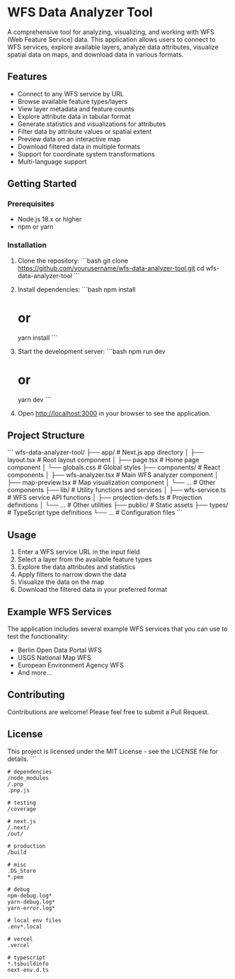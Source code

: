 # WFS Data Analyzer Tool

A comprehensive tool for analyzing, visualizing, and working with WFS (Web Feature Service) data. This application allows users to connect to WFS services, explore available layers, analyze data attributes, visualize spatial data on maps, and download data in various formats.

## Features

- Connect to any WFS service by URL
- Browse available feature types/layers
- View layer metadata and feature counts
- Explore attribute data in tabular format
- Generate statistics and visualizations for attributes
- Filter data by attribute values or spatial extent
- Preview data on an interactive map
- Download filtered data in multiple formats
- Support for coordinate system transformations
- Multi-language support

## Getting Started

### Prerequisites

- Node.js 18.x or higher
- npm or yarn

### Installation

1. Clone the repository:
   \`\`\`bash
   git clone https://github.com/yourusername/wfs-data-analyzer-tool.git
   cd wfs-data-analyzer-tool
   \`\`\`

2. Install dependencies:
   \`\`\`bash
   npm install
   # or
   yarn install
   \`\`\`

3. Start the development server:
   \`\`\`bash
   npm run dev
   # or
   yarn dev
   \`\`\`

4. Open [http://localhost:3000](http://localhost:3000) in your browser to see the application.

## Project Structure

\`\`\`
wfs-data-analyzer-tool/
├── app/                  # Next.js app directory
│   ├── layout.tsx        # Root layout component
│   ├── page.tsx          # Home page component
│   └── globals.css       # Global styles
├── components/           # React components
│   ├── wfs-analyzer.tsx  # Main WFS analyzer component
│   ├── map-preview.tsx   # Map visualization component
│   └── ...               # Other components
├── lib/                  # Utility functions and services
│   ├── wfs-service.ts    # WFS service API functions
│   ├── projection-defs.ts # Projection definitions
│   └── ...               # Other utilities
├── public/               # Static assets
├── types/                # TypeScript type definitions
└── ...                   # Configuration files
\`\`\`

## Usage

1. Enter a WFS service URL in the input field
2. Select a layer from the available feature types
3. Explore the data attributes and statistics
4. Apply filters to narrow down the data
5. Visualize the data on the map
6. Download the filtered data in your preferred format

## Example WFS Services

The application includes several example WFS services that you can use to test the functionality:

- Berlin Open Data Portal WFS
- USGS National Map WFS
- European Environment Agency WFS
- And more...

## Contributing

Contributions are welcome! Please feel free to submit a Pull Request.

## License

This project is licensed under the MIT License - see the LICENSE file for details.
\`\`\`

```gitignore file=".gitignore"
# dependencies
/node_modules
/.pnp
.pnp.js

# testing
/coverage

# next.js
/.next/
/out/

# production
/build

# misc
.DS_Store
*.pem

# debug
npm-debug.log*
yarn-debug.log*
yarn-error.log*

# local env files
.env*.local

# vercel
.vercel

# typescript
*.tsbuildinfo
next-env.d.ts
